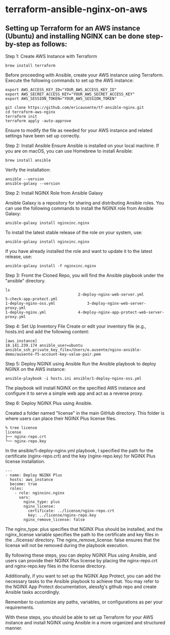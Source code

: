 # terraform-ansible-nginx-on-aws

## Setting up Terraform for an AWS instance (Ubuntu) and installing NGINX can be done step-by-step as follows:


Step 1: Create AWS Instance with Terraform

```
brew install terraform
```

Before proceeding with Ansible, create your AWS instance using Terraform. Execute the following commands to set up the AWS instance:

```
export AWS_ACCESS_KEY_ID="YOUR_AWS_ACCESS_KEY_ID"
export AWS_SECRET_ACCESS_KEY="YOUR_AWS_SECRET_ACCESS_KEY"
export AWS_SESSION_TOKEN="YOUR_AWS_SESSION_TOKEN"
```

```
git clone https://github.com/ericausente/tf-ansible-nginx.git
cd terraform-aws-nginx
terraform init
terraform apply -auto-approve
```

Ensure to modify the file as needed for your AWS instance and related settings have been set up correctly.


Step 2: Install Ansible
Ensure Ansible is installed on your local machine. If you are on macOS, you can use Homebrew to install Ansible:
```
brew install ansible
```

Verify the installation:
```
ansible --version
ansible-galaxy --version
```

Step 2: Install NGINX Role from Ansible Galaxy

Ansible Galaxy is a repository for sharing and distributing Ansible roles. You can use the following commands to install the NGINX role from Ansible Galaxy:
```
ansible-galaxy install nginxinc.nginx
```

To install the latest stable release of the role on your system, use:

```
ansible-galaxy install nginxinc.nginx
```

If you have already installed the role and want to update it to the latest release, use:
```
ansible-galaxy install -f nginxinc.nginx
```

Step 3: Fromt the Cloned Repo, you will find the Ansible playbook under the "ansible" directory. 
```
ls
                    			2-deploy-nginx-web-server.yml			5-check-app-protect.yml
1-deploy-nginx-oss.yml				3-deploy-nginx-web-server-proxy.yml		
1-deploy-nginx.yml				4-deploy-nginx-app-protect-web-server-proxy.yml	

```

Step 4: Set Up Inventory File
Create or edit your inventory file (e.g., hosts.ini) and add the following content:

```
[aws_instance]
18.141.239.174 ansible_user=ubuntu ansible_ssh_private_key_file=/Users/e.ausente/nginx-ansible-demo/ausente-f5-account-key-value-pair.pem
```

Step 5: Deploy NGINX using Ansible
Run the Ansible playbook to deploy NGINX on the AWS instance:

```
ansible-playbook -i hosts.ini ansible/1-deploy-nginx-oss.yml
```

The playbook will install NGINX on the specified AWS instance and configure it to serve a simple web app and act as a reverse proxy.


Step 6: Deploy NGINX Plus using Ansible.

Created a folder named "license" in the main GitHub directory. This folder is where users can place their NGINX Plus license files.

```
% tree license 
license
├── nginx-repo.crt
└── nginx-repo.key
```


In the ansible/1-deploy-nginx.yml playbook, I specified the path for the certificate (nginx-repo.crt) and the key (nginx-repo.key) for NGINX Plus license installation.

```
---
- name: Deploy NGINX Plus
  hosts: aws_instance
  become: true
  roles:
    - role: nginxinc.nginx
      vars:
        nginx_type: plus
        nginx_license:
          certificate: ../license/nginx-repo.crt
          key: ../license/nginx-repo.key
        nginx_remove_license: false
```

The nginx_type: plus specifies that NGINX Plus should be installed, and the nginx_license variable specifies the path to the certificate and key files in the ../license/ directory. The nginx_remove_license: false ensures that the license will not be removed during the playbook execution.

By following these steps, you can deploy NGINX Plus using Ansible, and users can provide their NGINX Plus license by placing the nginx-repo.crt and nginx-repo.key files in the license directory.


Additionally, if you want to set up the NGINX App Protect, you can add the necessary tasks to the Ansible playbook to achieve that. You may refer to the NGINX App Protect documentation, alessfg's github repo and create Ansible tasks accordingly.

Remember to customize any paths, variables, or configurations as per your requirements. 

With these steps, you should be able to set up Terraform for your AWS instance and install NGINX using Ansible in a more organized and structured manner.
